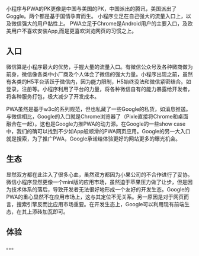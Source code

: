 小程序与PWA的PK更像是中国与美国的PK，中国派出的腾讯，美国派出了Goggle。两个都是基于国情孕育而生。
小程序立足在自己强大的流量入口上，以及微信强大的用户黏性上。
PWA立足于Chrome是Android用户的主要入口，及欧美用户不喜欢安装App,而是更喜欢浏览网页的习惯之上。
<!--more-->


## 入口

微信算是小程序最大的优势，手握大量的流量入口。有微信公众号及各种微商做为前身，微信像各类中小厂商及个人体会了微信的强大力量。小程序出现之前，虽然有各类的H5平台活跃于微信内，因为能力限制，H5始终没法和微信紧密结合。如登录，注册等。小程序利用了平台的力量，将各种微信自有的能力暴露给开发者，将各种服务打包，极大减少了开发成本。

PWA虽然是基于w3c的系列规范，但也私藏了一些Google的私货，如消息推送。与微信相比，Google的入口就是Chrome浏览器了（Pixle直接将Chrome和桌面融合在一起）。这也是Google力推PWA的动力源。在Google的一些show case中，我们的确可以找到不少如App般顺滑的PWA网页应用。Google的另一大入口就是搜索，为了推广PWA，Google承诺给体验更好的网站更多的曝光机会。

## 生态

显然双方都在此注入了很多心血，虽然双方都因为小果公司的不合作进行了妥协。微信小程序显然更像一个mini版的应用市场，虽然迫于苹果压力做了让步，但是因为技术体系的落后，导致开发者无法很好地形成一个友好的开发生态。Google的PWA的重心显然不在应用市场上，这与其定位不无关系。另一原因是对于网页而言，搜索引擎反而比应用市场重要。在开发生态上，Google可以利用现有前端生态，在其上添砖加瓦即可。

## 体验
。。。